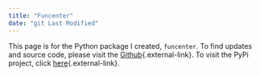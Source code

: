 ```yaml
---
title: "Funcenter"
date: "git Last Modified"
---
```


This page is for the Python package I created, `funcenter`. To find updates and source code, please visit the [Github](https://github.com/intricateavocado/funcenter){.external-link}. To visit the PyPi project, click [here](https://pypi.org/project/funcenter/){.external-link}.